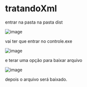 # tratandoXml

entrar na pasta na pasta dist 

![image](https://user-images.githubusercontent.com/78868039/155059211-dac47636-c9c8-4c5d-b089-27c9c077bc45.png)

vai ter que entrar no controle.exe 

![image](https://user-images.githubusercontent.com/78868039/155059345-2421b2c5-da94-4bcf-8559-312fef7d1c08.png)

e terar uma opção para baixar arquivo 

![image](https://user-images.githubusercontent.com/78868039/155059631-b48b9c2a-fca2-48a8-ba21-72906d553efa.png)

depois o arquivo será baixado. 
